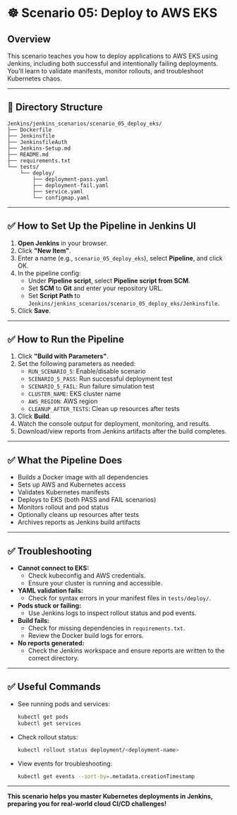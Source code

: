 # ☸️ Scenario 05: Deploy to AWS EKS

## Overview

This scenario teaches you how to deploy applications to AWS EKS using Jenkins, including both successful and intentionally failing deployments. You'll learn to validate manifests, monitor rollouts, and troubleshoot Kubernetes chaos.

---

## 📁 Directory Structure

```
Jenkins/jenkins_scenarios/scenario_05_deploy_eks/
├── Dockerfile
├── Jenkinsfile
├── JenkinsfileAuth
├── Jenkins-Setup.md
├── README.md
├── requirements.txt
└── tests/
    └── deploy/
        ├── deployment-pass.yaml
        ├── deployment-fail.yaml
        ├── service.yaml
        └── configmap.yaml
```

---

## ✅ How to Set Up the Pipeline in Jenkins UI

1. **Open Jenkins** in your browser.
2. Click **"New Item"**.
3. Enter a name (e.g., `scenario_05_deploy_eks`), select **Pipeline**, and click OK.
4. In the pipeline config:
   - Under **Pipeline script**, select **Pipeline script from SCM**.
   - Set **SCM** to **Git** and enter your repository URL.
   - Set **Script Path** to `Jenkins/jenkins_scenarios/scenario_05_deploy_eks/Jenkinsfile`.
5. Click **Save**.

---

## ✅ How to Run the Pipeline

1. Click **"Build with Parameters"**.
2. Set the following parameters as needed:
   - `RUN_SCENARIO_5`: Enable/disable scenario
   - `SCENARIO_5_PASS`: Run successful deployment test
   - `SCENARIO_5_FAIL`: Run failure simulation test
   - `CLUSTER_NAME`: EKS cluster name
   - `AWS_REGION`: AWS region
   - `CLEANUP_AFTER_TESTS`: Clean up resources after tests
3. Click **Build**.
4. Watch the console output for deployment, monitoring, and results.
5. Download/view reports from Jenkins artifacts after the build completes.

---

## ✅ What the Pipeline Does

- Builds a Docker image with all dependencies
- Sets up AWS and Kubernetes access
- Validates Kubernetes manifests
- Deploys to EKS (both PASS and FAIL scenarios)
- Monitors rollout and pod status
- Optionally cleans up resources after tests
- Archives reports as Jenkins build artifacts

---

## ✅ Troubleshooting

- **Cannot connect to EKS:**
  - Check kubeconfig and AWS credentials.
  - Ensure your cluster is running and accessible.
- **YAML validation fails:**
  - Check for syntax errors in your manifest files in `tests/deploy/`.
- **Pods stuck or failing:**
  - Use Jenkins logs to inspect rollout status and pod events.
- **Build fails:**
  - Check for missing dependencies in `requirements.txt`.
  - Review the Docker build logs for errors.
- **No reports generated:**
  - Check the Jenkins workspace and ensure reports are written to the correct directory.

---

## ✅ Useful Commands

- See running pods and services:
  ```bash
  kubectl get pods
  kubectl get services
  ```
- Check rollout status:
  ```bash
  kubectl rollout status deployment/<deployment-name>
  ```
- View events for troubleshooting:
  ```bash
  kubectl get events --sort-by=.metadata.creationTimestamp
  ```

---

**This scenario helps you master Kubernetes deployments in Jenkins, preparing you for real-world cloud CI/CD challenges!** 